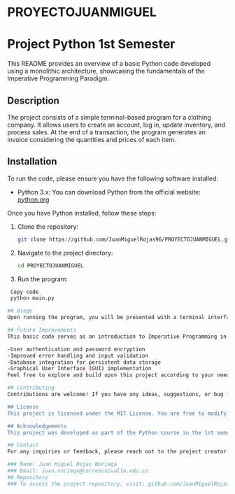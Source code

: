 # PROYECTOJUANMIGUEL
# Project Python 1st Semester

This README provides an overview of a basic Python code developed using a monolithic architecture, showcasing the fundamentals of the Imperative Programming Paradigm.

## Description
The project consists of a simple terminal-based program for a clothing company. It allows users to create an account, log in, update inventory, and process sales. At the end of a transaction, the program generates an invoice considering the quantities and prices of each item.

## Installation
To run the code, please ensure you have the following software installed:

- Python 3.x: You can download Python from the official website: [python.org](https://www.python.org)

Once you have Python installed, follow these steps:

1. Clone the repository:

   ```bash
   git clone https://github.com/JuanMiguelRojas96/PROYECTOJUANMIGUEL.git
2. Navigate to the project directory:

   ```bash
   cd PROYECTOJUANMIGUEL

3. Run the program:

```bash
 Copy code
 python main.py

## Usage
Upon running the program, you will be presented with a terminal interface that guides you through various options such as creating a user, logging in, updating inventory, and processing sales. Simply follow the prompts and provide the necessary information as requested.

## Future Improvements
This basic code serves as an introduction to Imperative Programming in Python. As a starting point, it can be further expanded and enhanced with additional features, such as:

-User authentication and password encryption
-Improved error handling and input validation
-Database integration for persistent data storage
-Graphical User Interface (GUI) implementation
Feel free to explore and build upon this project according to your needs and learning objectives.

## Contributing
Contributions are welcome! If you have any ideas, suggestions, or bug fixes, please submit a pull request. Ensure your code adheres to the project's coding standards and passes any existing tests.

## License
This project is licensed under the MIT License. You are free to modify, distribute, and use the code in any way you deem appropriate. See the LICENSE file for more details.

## Acknowledgements
This project was developed as part of the Python course in the 1st semester. Special thanks to the course instructors and the development team for their guidance and support during the project's development.

## Contact
For any inquiries or feedback, please reach out to the project creator:

### Name: Juan Miguel Rojas Noriega
### Email: juan.noriega@correounivalle.edu.co
## Repository
### To access the project repository, visit: github.com/JuanMiguelRojas96/PROYECTOJUANMIGUEL
   
   
